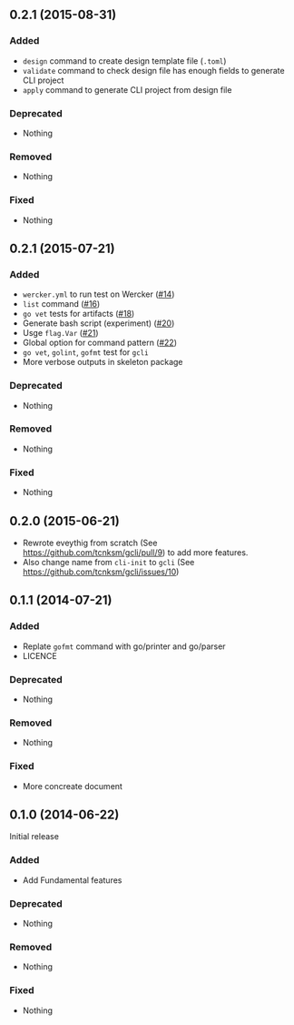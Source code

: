 ## 0.2.1 (2015-08-31)

### Added

- `design` command to create design template file (`.toml`)
- `validate` command to check design file has enough fields to generate CLI project
- `apply` command to generate CLI project from design file

### Deprecated

- Nothing

### Removed

- Nothing

### Fixed

- Nothing

## 0.2.1 (2015-07-21)

### Added

- `wercker.yml` to run test on Wercker ([#14](https://github.com/tcnksm/gcli/pull/14))
- `list` command ([#16](https://github.com/tcnksm/gcli/pull/16))
- `go vet` tests for artifacts ([#18](https://github.com/tcnksm/gcli/pull/18))
- Generate bash script (experiment) ([#20](https://github.com/tcnksm/gcli/pull/20))
- Usge `flag.Var` ([#21](https://github.com/tcnksm/gcli/pull/21))
- Global option for command pattern ([#22](https://github.com/tcnksm/gcli/pull/22))
- `go vet`, `golint`, `gofmt` test for `gcli`
- More verbose outputs in skeleton package

### Deprecated

- Nothing

### Removed

- Nothing

### Fixed

- Nothing

## 0.2.0 (2015-06-21)

- Rewrote eveythig from scratch (See https://github.com/tcnksm/gcli/pull/9) to add more features. 
- Also change name from `cli-init` to `gcli` (See https://github.com/tcnksm/gcli/issues/10)

## 0.1.1 (2014-07-21)

### Added

- Replate `gofmt` command with go/printer and go/parser
- LICENCE

### Deprecated

- Nothing

### Removed

- Nothing

### Fixed

- More concreate document

## 0.1.0 (2014-06-22)

Initial release

### Added

- Add Fundamental features

### Deprecated

- Nothing

### Removed

- Nothing

### Fixed

- Nothing
